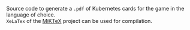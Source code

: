 Source code to generate a `.pdf` of Kubernetes cards for the game in the language of choice.  
`XeLaTex` of the [MiKTeX](https://miktex.org/) project can be used for compilation.  
